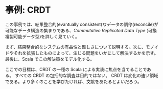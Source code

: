 # 事例: CRDT

この事例では、結果整合的(evantually consistent)なデータの調停(reconcile)が可能なデータ構造の集まりである、*Commutative Replicated Data Type* (可換複製可能データ型)を詳しく見ていく。


まず、結果整合的なシステムの有益性と難しさについて説明する。次に、モノイドやそれを拡張したものによって、生じる問題をいかにして解決するかを示す。
最後に、Scala でこの解決策をモデル化する。

ここでの目標は、CRDT の一種の Scala による実装に焦点を当てることである。
すべての CRDT の包括的な調査は目的ではない。
CRDT は変化の速い領域である。より多くのことを学びたければ、文献をあたるとよいだろう。
